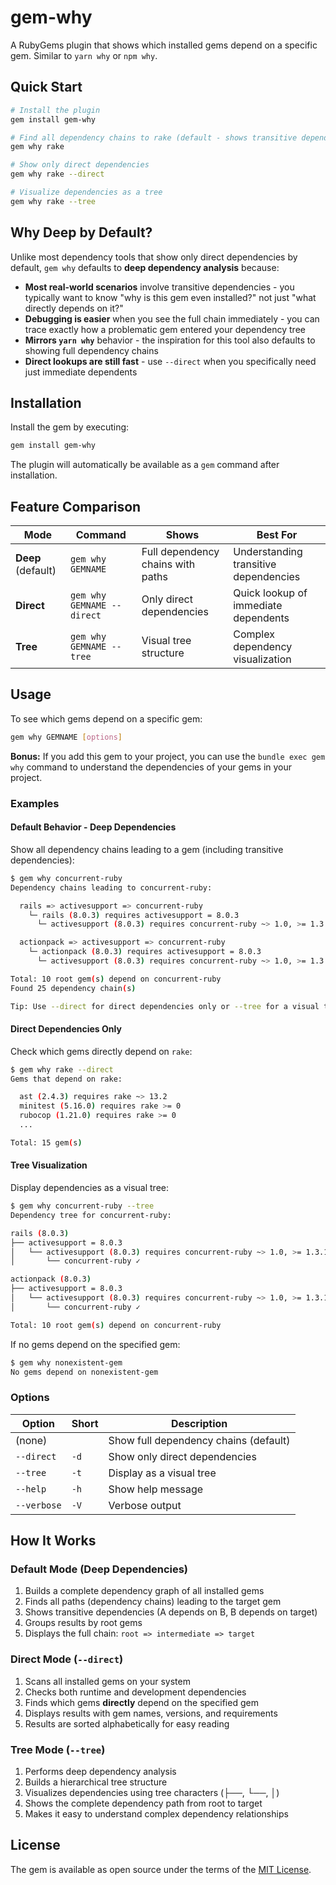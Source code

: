 # gem-why

A RubyGems plugin that shows which installed gems depend on a specific gem. Similar to `yarn why` or `npm why`.

## Quick Start

```bash
# Install the plugin
gem install gem-why

# Find all dependency chains to rake (default - shows transitive dependencies)
gem why rake

# Show only direct dependencies
gem why rake --direct

# Visualize dependencies as a tree
gem why rake --tree
```

## Why Deep by Default?

Unlike most dependency tools that show only direct dependencies by default, `gem why` defaults to **deep dependency analysis** because:

- **Most real-world scenarios** involve transitive dependencies - you typically want to know "why is this gem even installed?" not just "what directly depends on it?"
- **Debugging is easier** when you see the full chain immediately - you can trace exactly how a problematic gem entered your dependency tree
- **Mirrors `yarn why`** behavior - the inspiration for this tool also defaults to showing full dependency chains
- **Direct lookups are still fast** - use `--direct` when you specifically need just immediate dependents

## Installation

Install the gem by executing:

```bash
gem install gem-why
```

The plugin will automatically be available as a `gem` command after installation.

## Feature Comparison

| Mode | Command | Shows | Best For |
|------|---------|-------|----------|
| **Deep** (default) | `gem why GEMNAME` | Full dependency chains with paths | Understanding transitive dependencies |
| **Direct** | `gem why GEMNAME --direct` | Only direct dependencies | Quick lookup of immediate dependents |
| **Tree** | `gem why GEMNAME --tree` | Visual tree structure | Complex dependency visualization |

## Usage

To see which gems depend on a specific gem:

```bash
gem why GEMNAME [options]
```

**Bonus:** If you add this gem to your project, you can use the `bundle exec gem why` command to understand the dependencies of your gems in your project.

### Examples

#### Default Behavior - Deep Dependencies

Show all dependency chains leading to a gem (including transitive dependencies):

```bash
$ gem why concurrent-ruby
Dependency chains leading to concurrent-ruby:

  rails => activesupport => concurrent-ruby
    └─ rails (8.0.3) requires activesupport = 8.0.3
      └─ activesupport (8.0.3) requires concurrent-ruby ~> 1.0, >= 1.3.1

  actionpack => activesupport => concurrent-ruby
    └─ actionpack (8.0.3) requires activesupport = 8.0.3
      └─ activesupport (8.0.3) requires concurrent-ruby ~> 1.0, >= 1.3.1

Total: 10 root gem(s) depend on concurrent-ruby
Found 25 dependency chain(s)

Tip: Use --direct for direct dependencies only or --tree for a visual tree
```

#### Direct Dependencies Only

Check which gems directly depend on `rake`:

```bash
$ gem why rake --direct
Gems that depend on rake:

  ast (2.4.3) requires rake ~> 13.2
  minitest (5.16.0) requires rake >= 0
  rubocop (1.21.0) requires rake >= 0
  ...

Total: 15 gem(s)
```

#### Tree Visualization

Display dependencies as a visual tree:

```bash
$ gem why concurrent-ruby --tree
Dependency tree for concurrent-ruby:

rails (8.0.3)
├── activesupport = 8.0.3
│   └── activesupport (8.0.3) requires concurrent-ruby ~> 1.0, >= 1.3.1
│       └── concurrent-ruby ✓

actionpack (8.0.3)
├── activesupport = 8.0.3
│   └── activesupport (8.0.3) requires concurrent-ruby ~> 1.0, >= 1.3.1
│       └── concurrent-ruby ✓

Total: 10 root gem(s) depend on concurrent-ruby
```

If no gems depend on the specified gem:

```bash
$ gem why nonexistent-gem
No gems depend on nonexistent-gem
```

### Options

| Option | Short | Description |
|--------|-------|-------------|
| (none) | | Show full dependency chains (default) |
| `--direct` | `-d` | Show only direct dependencies |
| `--tree` | `-t` | Display as a visual tree |
| `--help` | `-h` | Show help message |
| `--verbose` | `-V` | Verbose output |

## How It Works

### Default Mode (Deep Dependencies)

1. Builds a complete dependency graph of all installed gems
2. Finds all paths (dependency chains) leading to the target gem
3. Shows transitive dependencies (A depends on B, B depends on target)
4. Groups results by root gems
5. Displays the full chain: `root => intermediate => target`

### Direct Mode (`--direct`)

1. Scans all installed gems on your system
2. Checks both runtime and development dependencies
3. Finds which gems **directly** depend on the specified gem
4. Displays results with gem names, versions, and requirements
5. Results are sorted alphabetically for easy reading

### Tree Mode (`--tree`)

1. Performs deep dependency analysis
2. Builds a hierarchical tree structure
3. Visualizes dependencies using tree characters (├──, └──, │)
4. Shows the complete dependency path from root to target
5. Makes it easy to understand complex dependency relationships

## License

The gem is available as open source under the terms of the [MIT License](https://opensource.org/licenses/MIT).
